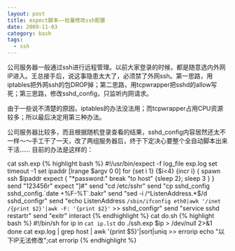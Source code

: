 ```yaml
---
layout: post
title: expect脚本——批量修改ssh配置
date: 2009-11-03
category: bash
tags: 
  - ssh
---
```


公司服务器一般通过ssh进行远程管理。以前大家登录的时候，都是随意选内外网IP进入。王总接手后，说这事隐患太大了，必须禁了外网ssh。第一思路，用iptables把外网ssh的包DROP掉；第二思路，用tcpwrapper把sshd的allow写死；第三思路，修改sshd_config，只监听内网请求。

由于一些说不清楚的原因，iptables的办法没法用；而tcpwrapper占用CPU资源较多；所以最后决定用第三种办法。

公司服务器比较多，而且根据随机登录查看的结果，sshd_config内容居然还太不一样～～手工干了一天，改了两组服务器后，终于下定决心要整个全自动脚本出来干活……
目前的办法是这样的：

cat ssh.exp
{% highlight bash %}
#!/usr/bin/expect -f
log_file exp.log
set timeout -1
set ipaddr [lrange $argv 0 0]
for {set i 1} {$i<4} {incr i} {
    spawn ssh $ipaddr
    expect {
        "*password:" break
        "to host" {sleep 2};
        sleep 3
    }
}
send "123456r"
expect "]#"
send "cd /etc/sshr"
send "cp sshd_config sshd_config.`date +%F-%T`.bakr"
send "sed -i /^ListenAddress.*$/d sshd_configr"
send "echo ListenAddress `/sbin/ifconfig eth0|awk '/inet /{print $2}'|awk -F: '{print $2}'` >> sshd_configr"
send "service sshd restartr"
send "exitr"
interact
{% endhighlight %}
cat do.sh
{% highlight bash %}
#!/bin/sh
for ip in `cat ip.lst`
do
    ./ssh.exp $ip > /dev/null 2>&1
done
cat exp.log | grep host | awk '{print $5}'|sort|uniq >> errorip
echo "以下IP无法修改";cat errorip
{% endhighlight %}
